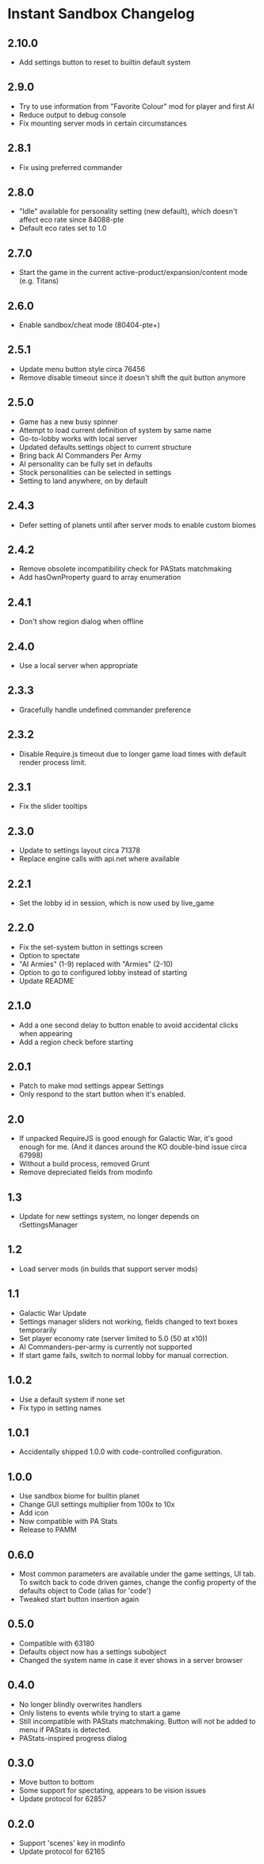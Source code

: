 # Instant Sandbox Changelog

## 2.10.0

- Add settings button to reset to builtin default system

## 2.9.0

- Try to use information from "Favorite Colour" mod for player and first AI
- Reduce output to debug console
- Fix mounting server mods in certain circumstances

## 2.8.1

- Fix using preferred commander

## 2.8.0

- "Idle" available for personality setting (new default), which doesn't affect eco rate since 84088-pte
- Default eco rates set to 1.0

## 2.7.0

- Start the game in the current active-product/expansion/content mode (e.g. Titans)

## 2.6.0

- Enable sandbox/cheat mode (80404-pte+)

## 2.5.1

- Update menu button style circa 76456
- Remove disable timeout since it doesn't shift the quit button anymore

## 2.5.0

- Game has a new busy spinner
- Attempt to load current definition of system by same name
- Go-to-lobby works with local server
- Updated defaults.settings object to current structure
- Bring back AI Commanders Per Army
- AI personality can be fully set in defaults
- Stock personalities can be selected in settings
- Setting to land anywhere, on by default

## 2.4.3

- Defer setting of planets until after server mods to enable custom biomes

## 2.4.2

- Remove obsolete incompatibility check for PAStats matchmaking
- Add hasOwnProperty guard to array enumeration

## 2.4.1

- Don't show region dialog when offline

## 2.4.0

- Use a local server when appropriate

## 2.3.3

- Gracefully handle undefined commander preference

## 2.3.2

- Disable Require.js timeout due to longer game load times with default render process limit.

## 2.3.1

- Fix the slider tooltips

## 2.3.0

- Update to settings layout circa 71378
- Replace engine calls with api.net where available

## 2.2.1

- Set the lobby id in session, which is now used by live_game

## 2.2.0

- Fix the set-system button in settings screen
- Option to spectate
- "AI Armies" (1-9) replaced with "Armies" (2-10)
- Option to go to configured lobby instead of starting
- Update README

## 2.1.0

- Add a one second delay to button enable to avoid accidental clicks when appearing
- Add a region check before starting

## 2.0.1

- Patch to make mod settings appear Settings
- Only respond to the start button when it's enabled.

## 2.0

- If unpacked RequireJS is good enough for Galactic War, it's good enough for me. (And it dances around the KO double-bind issue circa 67998)
- Without a build process, removed Grunt
- Remove depreciated fields from modinfo

## 1.3

- Update for new settings system, no longer depends on rSettingsManager

## 1.2

- Load server mods (in builds that support server mods)

## 1.1

- Galactic War Update
- Settings manager sliders not working, fields changed to text boxes temporarily
- Set player economy rate (server limited to 5.0 (50 at x10))
- AI Commanders-per-army is currently not supported
- If start game fails, switch to normal lobby for manual correction.

## 1.0.2

- Use a default system if none set
- Fix typo in setting names

## 1.0.1

- Accidentally shipped 1.0.0 with code-controlled configuration.

## 1.0.0

- Use sandbox biome for builtin planet
- Change GUI settings multiplier from 100x to 10x
- Add icon
- Now compatible with PA Stats
- Release to PAMM

## 0.6.0

- Most common parameters are available under the game settings, UI tab.  To switch back to code driven games, change the config property of the defaults object to Code (alias for 'code')
- Tweaked start button insertion again

## 0.5.0

- Compatible with 63180
- Defaults object now has a settings subobject
- Changed the system name in case it ever shows in a server browser

## 0.4.0

- No longer blindly overwrites handlers
- Only listens to events while trying to start a game
- Still incompatible with PAStats matchmaking.  Button will not be added to menu if PAStats is detected.
- PAStats-inspired progress dialog

## 0.3.0

- Move button to bottom
- Some support for spectating, appears to be vision issues
- Update protocol for 62857

## 0.2.0

- Support 'scenes' key in modinfo
- Update protocol for 62165
